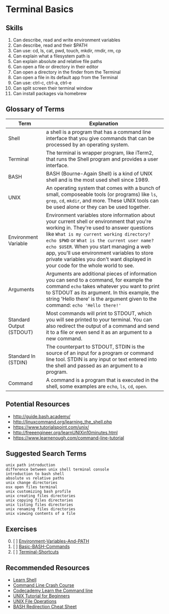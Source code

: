 # Terminal Basics


## Skills

1. Can describe, read and write environment variables
1. Can describe, read and their $PATH
1. Can use: cd, ls, cat, pwd, touch, mkdir, rmdir, rm, cp
1. Can explain what a filesystem path is
1. Can explain absolute and relative file paths
1. Can open a file or directory in their editor
1. Can open a directory in the finder from the Terminal
1. Can open a file in its default app from the Terminal
1. Can use: ctrl-c, ctrl-a, ctrl-e
1. Can split screen their terminal window
1. Can install packages via homebrew

## Glossary of Terms
| Term | Explanation |
| ---- | ----------- |
| Shell | a shell is a program that has a command line interface that you give commands that can be processed by an operating system.
| Terminal | The terminal is wrapper program, like iTerm2, that runs the Shell program and provides a user interface.
| BASH | BASH (Bourne-Again Shell) is a kind of UNIX shell and is the most used shell since 1989.
| UNIX | An operating system that comes with a bunch of small, composeable tools (or programs) like `ls`, `grep`, `cd`, `mkdir`, and more. These UNIX tools can be used alone or they can be used together.
| Environment Variable | Environment variables store information about your current shell or environment that you're working in. They're used to answer questions like `What is my current working directory?` `echo $PWD` or `What is the current user name?` `echo $USER`. When you start managing a web app, you'll use environment variables to store private variables you don't want displayed in your code for the whole world to see.|
| Arguments | Arguments are additional pieces of information you can send to a command, for example the command `echo` takes whatever you want to print to STDOUT as its argument. In this example, the string 'Hello there' is the argument given to the command: `echo 'Hello there!'`|
| Standard Output (STDOUT) | Most commands will print to STDOUT, which you will see printed to your terminal. You can also redirect the output of a command and send it to a file or even send it as an argument to a new command. |
| Standard In (STDIN) | The counterpart to STDOUT, STDIN is the source of an input for a program or command line tool. STDIN is any input or text entered into the shell and passed as an argument to a program. |
| Command | A command is a program that is executed in the shell, some examples are `echo`, `ls`, `cd`, `open`. |

## Potential Resources

- http://guide.bash.academy/
- http://linuxcommand.org/learning_the_shell.php
- https://www.tutorialspoint.com/unix/
- http://freeengineer.org/learnUNIXin10minutes.html
- https://www.learnenough.com/command-line-tutorial


## Suggested Search Terms
  ```
  unix path introduction
  difference between unix shell terminal console
  introduction to bash shell
  absolute vs relative paths
  unix change directories
  osx open files terminal
  unix customizing bash profile
  unix creating files directories
  unix copying files directories
  unix listing files directories
  unix renaming files directories
  unix viewing contents of a file
  ```

## Exercises

0. [ ] [Environment-Variables-And-PATH](./exercises/Environment-Variables-And-PATH.md)
0. [ ] [Basic-BASH-Commands](./exercises/Basic-BASH-Commands.md)
0. [ ] [Terminal-Shortcuts](./exercises/Terminal-Shortcuts.md)

## Recommended Resources
- [Learn Shell](http://www.learnshell.org/)
- [Command Line Crash Course](https://learnpythonthehardway.org/book/appendixa.html)
- [Codecademy Learn the Command line](https://www.codecademy.com/learn/learn-the-command-line)
- [UNIX Tutorial for Beginners](http://www.ee.surrey.ac.uk/Teaching/Unix/)
- [UNIX File Operations](http://heim.ifi.uio.no/gisle/staging2/drupalprimer/unix/unix03.html)
- [BASH Redirection Cheat Sheet](http://www.catonmat.net/download/bash-redirections-cheat-sheet.pdf)
